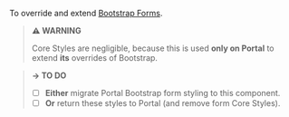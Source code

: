 To override and extend [Bootstrap Forms](https://getbootstrap.com/docs/4.3/components/forms/).

> **⚠️ WARNING**
>
> Core Styles are negligible, because this is used **only on Portal** to extend **its** overrides of Bootstrap.

> **→ TO DO**
>
> - [ ] **Either** migrate Portal Bootstrap form styling to this component.
> - [ ] **Or** return these styles to Portal (and remove form Core Styles).

<script src="{{path '/assets/scripts/open-ext-links-in-new-window.js'}}" />
